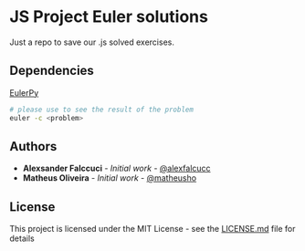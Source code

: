 # JS Project Euler solutions

Just a repo to save our .js solved exercises.

## Dependencies
[EulerPy](https://github.com/iKevinY/EulerPy)

```bash
# please use to see the result of the problem
euler -c <problem>
```



## Authors

* **Alexsander Falccuci** - *Initial work* - [@alexfalcucc](https://github.com/alexfalcucc)
* **Matheus Oliveira** - *Initial work* - [@matheusho](https://github.com/matheusho)


## License

This project is licensed under the MIT License - see the [LICENSE.md](LICENSE.md) file for details
